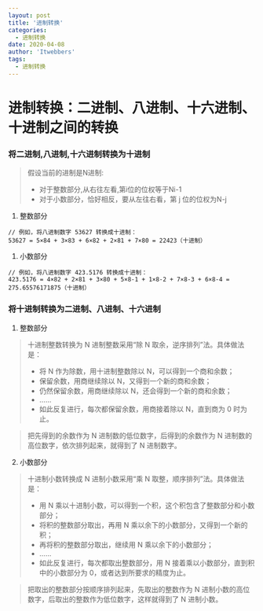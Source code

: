 ```yaml
---
layout: post
title: '进制转换'
categories:
  - 进制转换
date: 2020-04-08
author: 'Itwebbers'
tags:
  - 进制转换
---
```


# 进制转换：二进制、八进制、十六进制、十进制之间的转换



### 将二进制,八进制,十六进制转换为十进制 



> 假设当前的进制是N进制: 
> * 对于整数部分,从右往左看,第i位的位权等于Ni-1
> * 对于小数部分，恰好相反，要从左往右看，第 j 位的位权为N-j

1. 整数部分

```shell
// 例如，将八进制数字 53627 转换成十进制：
53627 = 5×84 + 3×83 + 6×82 + 2×81 + 7×80 = 22423（十进制）
```

1. 小数部分

```shell
// 例如，将八进制数字 423.5176 转换成十进制：
423.5176 = 4×82 + 2×81 + 3×80 + 5×8-1 + 1×8-2 + 7×8-3 + 6×8-4 = 275.65576171875（十进制）
```


### 将十进制转换为二进制、八进制、十六进制

1. 整数部分
> 十进制整数转换为 N 进制整数采用“除 N 取余，逆序排列”法。具体做法是：
> * 将 N 作为除数，用十进制整数除以 N，可以得到一个商和余数；
> * 保留余数，用商继续除以 N，又得到一个新的商和余数；
> * 仍然保留余数，用商继续除以 N，还会得到一个新的商和余数；
> * ……
> * 如此反复进行，每次都保留余数，用商接着除以 N，直到商为 0 时为止。

> 把先得到的余数作为 N 进制数的低位数字，后得到的余数作为 N 进制数的高位数字，依次排列起来，就得到了 N 进制数字。

2. 小数部分
> 十进制小数转换成 N 进制小数采用“乘 N 取整，顺序排列”法。具体做法是：
> * 用 N 乘以十进制小数，可以得到一个积，这个积包含了整数部分和小数部分；
> * 将积的整数部分取出，再用 N 乘以余下的小数部分，又得到一个新的积；
> * 再将积的整数部分取出，继续用 N 乘以余下的小数部分；
> * ……
> * 如此反复进行，每次都取出整数部分，用 N 接着乘以小数部分，直到积中的小数部分为 0，或者达到所要求的精度为止。

> 把取出的整数部分按顺序排列起来，先取出的整数作为 N 进制小数的高位数字，后取出的整数作为低位数字，这样就得到了 N 进制小数。